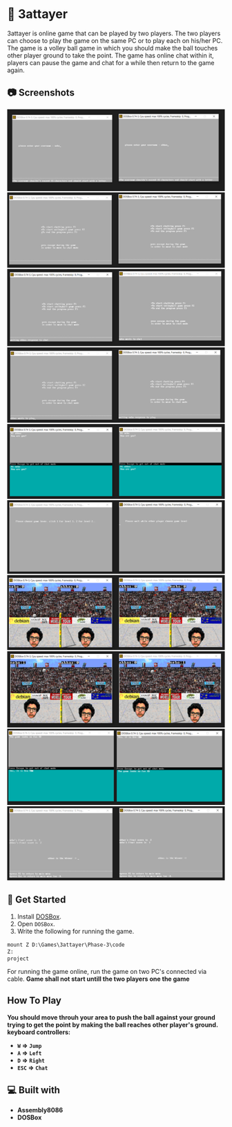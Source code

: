 # :basketball: 3attayer

3attayer is online game that can be played by two players. The two players can choose to play the game on the same PC or to play each on his/her PC. The game is a volley ball game in which you should make the ball touches other player ground to take the point. The game has online chat within it, players can pause the game and chat for a while then return to the game again.

## 📷 Screenshots
<div align="center">
  <img src="https://github.com/El-Nebo/3attayer/blob/Phase-3/Screen%20Shots/Usernames.PNG">
  <img src="https://github.com/El-Nebo/3attayer/blob/Phase-3/Screen%20Shots/MainMenu-Initial.PNG">
  <img src="https://github.com/El-Nebo/3attayer/blob/Phase-3/Screen%20Shots/MainMenu-Chat%20Invitation.PNG">
  <img src="https://github.com/El-Nebo/3attayer/blob/Phase-3/Screen%20Shots/MainMenu-Game%20Invitation.PNG">
  <img src="https://github.com/El-Nebo/3attayer/blob/Phase-3/Screen%20Shots/Chate%20Mode.PNG">
  <img src="https://github.com/El-Nebo/3attayer/blob/Phase-3/Screen%20Shots/Choosing%20Level.PNG">
  <img src="https://github.com/El-Nebo/3attayer/blob/Phase-3/Screen%20Shots/Game.PNG">
  <img src="https://github.com/El-Nebo/3attayer/blob/Phase-3/Screen%20Shots/Game%202.PNG">
  <img src="https://github.com/El-Nebo/3attayer/blob/Phase-3/Screen%20Shots/In%20Game%20Chat.PNG">
  <img src="https://github.com/El-Nebo/3attayer/blob/Phase-3/Screen%20Shots/Score%20Screen.PNG">

</div>

## :triangular_flag_on_post: Get Started 
1. Install [DOSBox](https://www.dosbox.com/).
2. Open ```DOSBox```.
3. Write the following for running the game.
```
mount Z D:\Games\3attayer\Phase-3\code
Z:
project
```

For running the game online, run the game on two PC's connected via cable. 
<b>Game shall not start untill the two players one the game<b>

##  How To Play <a name = "play"></a>
You should move throuh your area to push the ball against your ground trying to get the point by making the ball reaches other player's ground.
keyboard controllers:
- ```W``` => ```Jump```
- ```A``` => ```Left```
- ```D``` => ```Right```
- ```ESC``` => ```Chat```



## 💻 Built with <a name = "tech"></a>
- Assembly8086
- DOSBox
